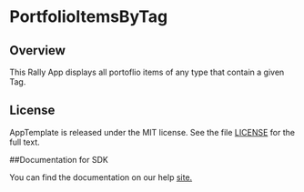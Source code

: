 PortfolioItemsByTag
=========================

## Overview

This Rally App displays all portoflio items of any type that contain a given Tag.

## License

AppTemplate is released under the MIT license.  See the file [LICENSE](./LICENSE) for the full text.

##Documentation for SDK

You can find the documentation on our help [site.](https://help.rallydev.com/apps/2.0/doc/)
